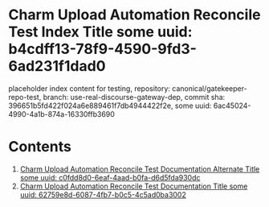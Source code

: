 # Charm Upload Automation Reconcile Test Index Title some uuid: b4cdff13-78f9-4590-9fd3-6ad231f1dad0
 placeholder index content for testing,  repository: canonical/gatekeeper-repo-test,  branch: use-real-discourse-gateway-dep,  commit sha: 396651b5fd422f024a6e889461f7db4944422f2e,  some uuid: 6ac45024-4990-4a1b-874a-16330ffb3690

# Contents

1. [Charm Upload Automation Reconcile Test Documentation Alternate Title some uuid: c0fdd8d0-6eaf-4aad-b0fa-d6d5fda930dc](alternate-doc.md)
1. [Charm Upload Automation Reconcile Test Documentation Title some uuid: 62759e8d-6087-4fb7-b0c5-4c5ad0ba3002](doc.md)
